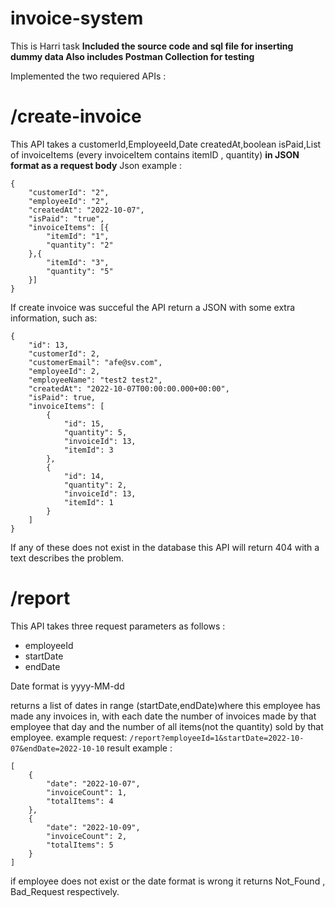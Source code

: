 # invoice-system
This is Harri task
**Included the source code and sql file for inserting dummy data
Also includes Postman Collection for testing**

Implemented the two requiered APIs :

# /create-invoice
This API takes a customerId,EmployeeId,Date createdAt,boolean isPaid,List of invoiceItems (every invoiceItem contains itemID , quantity) **in JSON format as a request body**
Json example :


    {
        "customerId": "2",
        "employeeId": "2",
        "createdAt": "2022-10-07",
        "isPaid": "true",
        "invoiceItems": [{
            "itemId": "1",
            "quantity": "2"
        },{
            "itemId": "3",
            "quantity": "5"
        }]
    }

If create invoice was succeful the API return a JSON with some extra information, such as:



    {
        "id": 13,
        "customerId": 2,
        "customerEmail": "afe@sv.com",
        "employeeId": 2,
        "employeeName": "test2 test2",
        "createdAt": "2022-10-07T00:00:00.000+00:00",
        "isPaid": true,
        "invoiceItems": [
            {
                "id": 15,
                "quantity": 5,
                "invoiceId": 13,
                "itemId": 3
            },
            {
                "id": 14,
                "quantity": 2,
                "invoiceId": 13,
                "itemId": 1
            }
        ]
    }

If any of these does not exist in the database this API will return 404 with a text describes the problem.

# /report
This API takes three request parameters as follows :
- employeeId
- startDate
- endDate

Date format is yyyy-MM-dd

returns a list of dates in range (startDate,endDate)where this employee has made any invoices in, with each date the number of invoices made by that employee that day and the number of all items(not the quantity) sold by that employee.
example request:
`/report?employeeId=1&startDate=2022-10-07&endDate=2022-10-10`
result example : 


    [
        {
            "date": "2022-10-07",
            "invoiceCount": 1,
            "totalItems": 4
        },
        {
            "date": "2022-10-09",
            "invoiceCount": 2,
            "totalItems": 5
        }
    ]

if employee does not exist or the date format is wrong it returns Not_Found , Bad_Request respectively. 



